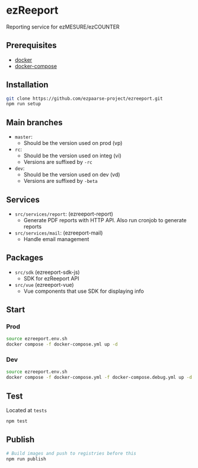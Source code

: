 # ezReeport

Reporting service for ezMESURE/ezCOUNTER

## Prerequisites
* [docker](https://www.docker.com/)
* [docker-compose](https://docs.docker.com/compose/)

## Installation

```bash
git clone https://github.com/ezpaarse-project/ezreeport.git
npm run setup
```

## Main branches

- `master`:
  - Should be the version used on prod (vp)
- `rc`:
  - Should be the version used on integ (vi)
  - Versions are suffixed by `-rc`
- `dev`:
  - Should be the version used on dev (vd)
  - Versions are suffixed by `-beta`

## Services

- `src/services/report`: (ezreeport-report)
  - Generate PDF reports with HTTP API. Also run cronjob to generate reports
- `src/services/mail`: (ezreeport-mail)
  - Handle email management


## Packages

- `src/sdk` (ezreeport-sdk-js)
  - SDK for ezReeport API
- `src/vue` (ezreeport-vue)
  - Vue components that use SDK for displaying info

## Start

### Prod

```bash
source ezreeport.env.sh
docker compose -f docker-compose.yml up -d
```

### Dev

```bash
source ezreeport.env.sh
docker compose -f docker-compose.yml -f docker-compose.debug.yml up -d
```

## Test

Located at `tests`

```bash
npm test
```

## Publish

```bash
# Build images and push to registries before this
npm run publish
```